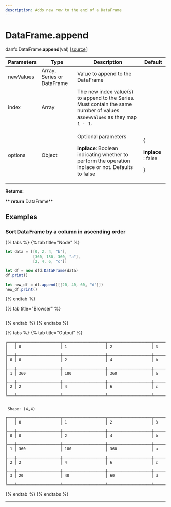 ```yaml
---
description: Adds new row to the end of a DataFrame
---
```

# DataFrame.append

danfo.DataFrame.**append**(val) \[[source](https://github.com/opensource9ja/danfojs/blob/2696f1d8420dd364464aae7c5c175c6cd0ef4c93/danfojs/src/core/frame.js#L2059)]

| Parameters | Type                        | Description                                                                                                                                      | Default                                                 |
| ---------- | --------------------------- | ------------------------------------------------------------------------------------------------------------------------------------------------ | ------------------------------------------------------- |
| newValues  | Array, Series or DataFrame  | Value to append to the DataFrame                                                                                                                 |                                                         |
| index      | Array                       | The new index value(s) to append to the Series. Must contain the same number of values as`newValues`  as they map `1 - 1`.                       |                                                         |
| options    | Object                      | <p>Optional parameters</p><p><strong>inplace</strong>: Boolean indicating whether to perform the operation inplace or not. Defaults to false</p> | <p>{</p><p><strong>inplace</strong> : false</p><p>}</p> |

**Returns:**

**       **return** DataFrame**

## **Examples**

### **Sort DataFrame by a column in ascending order**

{% tabs %}
{% tab title="Node" %}
```javascript
let data = [[0, 2, 4, "b"],
            [360, 180, 360, "a"],
            [2, 4, 6, "c"]]

let df = new dfd.DataFrame(data)
df.print()

let new_df = df.append([[20, 40, 60, "d"]])
new_df.print()

```
{% endtab %}

{% tab title="Browser" %}
```
```
{% endtab %}
{% endtabs %}

{% tabs %}
{% tab title="Output" %}
```
╔═══╤═══════════════════╤═══════════════════╤═══════════════════╤═══════════════════╗
║   │ 0                 │ 1                 │ 2                 │ 3                 ║
╟───┼───────────────────┼───────────────────┼───────────────────┼───────────────────╢
║ 0 │ 0                 │ 2                 │ 4                 │ b                 ║
╟───┼───────────────────┼───────────────────┼───────────────────┼───────────────────╢
║ 1 │ 360               │ 180               │ 360               │ a                 ║
╟───┼───────────────────┼───────────────────┼───────────────────┼───────────────────╢
║ 2 │ 2                 │ 4                 │ 6                 │ c                 ║
╚═══╧═══════════════════╧═══════════════════╧═══════════════════╧═══════════════════╝


 Shape: (4,4) 

╔═══╤═══════════════════╤═══════════════════╤═══════════════════╤═══════════════════╗
║   │ 0                 │ 1                 │ 2                 │ 3                 ║
╟───┼───────────────────┼───────────────────┼───────────────────┼───────────────────╢
║ 0 │ 0                 │ 2                 │ 4                 │ b                 ║
╟───┼───────────────────┼───────────────────┼───────────────────┼───────────────────╢
║ 1 │ 360               │ 180               │ 360               │ a                 ║
╟───┼───────────────────┼───────────────────┼───────────────────┼───────────────────╢
║ 2 │ 2                 │ 4                 │ 6                 │ c                 ║
╟───┼───────────────────┼───────────────────┼───────────────────┼───────────────────╢
║ 3 │ 20                │ 40                │ 60                │ d                 ║
╚═══╧═══════════════════╧═══════════════════╧═══════════════════╧═══════════════════╝
```
{% endtab %}
{% endtabs %}

****
